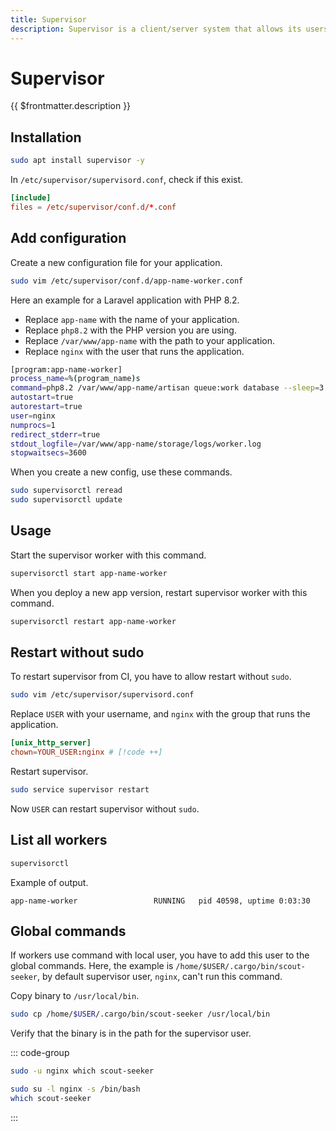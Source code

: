 ```yaml
---
title: Supervisor
description: Supervisor is a client/server system that allows its users to monitor and control a number of processes on UNIX-like operating systems.
---
```


# Supervisor

{{ $frontmatter.description }}

## Installation

```sh
sudo apt install supervisor -y
```

In `/etc/supervisor/supervisord.conf`, check if this exist.

```sh:/etc/supervisor/supervisord.conf
[include]
files = /etc/supervisor/conf.d/*.conf
```

## Add configuration

Create a new configuration file for your application.

```sh
sudo vim /etc/supervisor/conf.d/app-name-worker.conf
```

Here an example for a Laravel application with PHP 8.2.

- Replace `app-name` with the name of your application.
- Replace `php8.2` with the PHP version you are using.
- Replace `/var/www/app-name` with the path to your application.
- Replace `nginx` with the user that runs the application.

```sh [/etc/supervisor/conf.d/app-name-worker.conf]
[program:app-name-worker]
process_name=%(program_name)s
command=php8.2 /var/www/app-name/artisan queue:work database --sleep=3 --tries=3
autostart=true
autorestart=true
user=nginx
numprocs=1
redirect_stderr=true
stdout_logfile=/var/www/app-name/storage/logs/worker.log
stopwaitsecs=3600
```

When you create a new config, use these commands.

```sh
sudo supervisorctl reread
sudo supervisorctl update
```

## Usage

Start the supervisor worker with this command.

```sh
supervisorctl start app-name-worker
```

When you deploy a new app version, restart supervisor worker with this command.

```sh
supervisorctl restart app-name-worker
```

## Restart without sudo

To restart supervisor from CI, you have to allow restart without `sudo`.

```sh
sudo vim /etc/supervisor/supervisord.conf
```

Replace `USER` with your username, and `nginx` with the group that runs the application.

```sh:/etc/supervisor/supervisord.conf
[unix_http_server]
chown=YOUR_USER:nginx # [!code ++]
```

Restart supervisor.

```sh
sudo service supervisor restart
```

Now `USER` can restart supervisor without `sudo`.

## List all workers

```sh
supervisorctl
```

Example of output.

```sh:output
app-name-worker                 RUNNING   pid 40598, uptime 0:03:30
```

## Global commands

If workers use command with local user, you have to add this user to the global commands. Here, the example is `/home/$USER/.cargo/bin/scout-seeker`, by default supervisor user, `nginx`, can't run this command.

Copy binary to `/usr/local/bin`.

```sh
sudo cp /home/$USER/.cargo/bin/scout-seeker /usr/local/bin
```

Verify that the binary is in the path for the supervisor user.

::: code-group

```sh [One line check]
sudo -u nginx which scout-seeker
```

```sh [Execute bash]
sudo su -l nginx -s /bin/bash
which scout-seeker
```

:::
